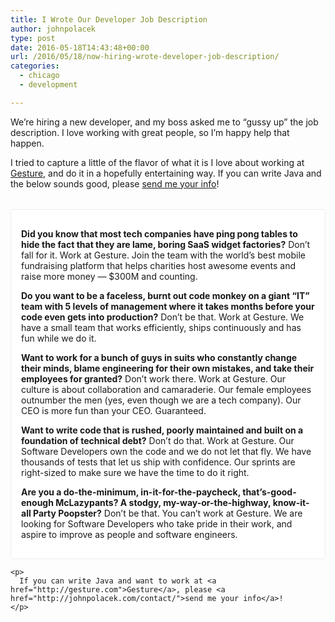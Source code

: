 ```yaml
---
title: I Wrote Our Developer Job Description
author: johnpolacek
type: post
date: 2016-05-18T14:43:48+00:00
url: /2016/05/18/now-hiring-wrote-developer-job-description/
categories:
  - chicago
  - development

---
```


We’re hiring a new developer, and my boss asked me to “gussy up” the job description. I love working with great people, so I’m happy help that happen. 

I tried to capture a little of the flavor of what it is I love about working at [Gesture][1], and do it in a hopefully entertaining way. If you can write Java and the below sounds good, please [send me your info][2]!

<div style="margin-top:32px;padding:16px;background:#fff;border-radius:4px;border:solid 1px #eee;">
  <p>
    <strong>Did you know that most tech companies have ping pong tables to hide the fact that they are lame, boring SaaS widget factories?</strong> Don’t fall for it. Work at Gesture. Join the team with the world’s best mobile fundraising platform that helps charities host awesome events and raise more money — $300M and counting.
  </p>
  
  <p>
    <strong>Do you want to be a faceless, burnt out code monkey on a giant “IT” team with 5 levels of management where it takes months before your code even gets into production?</strong> Don’t be that. Work at Gesture. We have a small team that works efficiently, ships continuously and has fun while we do it.
  </p>
  
  <p>
    <strong>Want to work for a bunch of guys in suits who constantly change their minds, blame engineering for their own mistakes, and take their employees for granted?</strong> Don’t work there. Work at Gesture. Our culture is about collaboration and camaraderie. Our female employees outnumber the men (yes, even though we are a tech company). Our CEO is more fun than your CEO. Guaranteed.
  </p>
  
  <p>
    <strong>Want to write code that is rushed, poorly maintained and built on a foundation of technical debt?</strong> Don’t do that. Work at Gesture. Our Software Developers own the code and we do not let that fly. We have thousands of tests that let us ship with confidence. Our sprints are right-sized to make sure we have the time to do it right.
  </p>
  
  <p>
    <strong>Are you a do-the-minimum, in-it-for-the-paycheck, that’s-good-enough McLazypants? A stodgy, my-way-or-the-highway, know-it-all Party Poopster?</strong> Don’t be that. You can’t work at Gesture. We are looking for Software Developers who take pride in their work, and aspire to improve as people and software engineers. </div> 
    
    <p>
      If you can write Java and want to work at <a href="http://gesture.com">Gesture</a>, please <a href="http://johnpolacek.com/contact/">send me your info</a>!
    </p>

 [1]: http://gesture.com
 [2]: http://johnpolacek.com/contact/